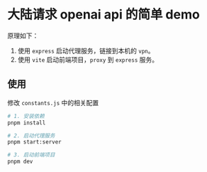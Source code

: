 # 大陆请求 openai api 的简单 demo

原理如下：

1. 使用 `express` 启动代理服务，链接到本机的 `vpn`。
2. 使用 `vite` 启动前端项目，`proxy` 到 `express` 服务。

## 使用

修改 `constants.js` 中的相关配置

```bash
# 1. 安装依赖
pnpm install

# 2. 启动代理服务
pnpm start:server

# 3. 启动前端项目
pnpm dev
```
